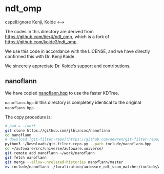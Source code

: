 # ndt_omp

<!-->

cspell:ignore Kenji, Koide
<-->

The codes in this directory are derived from <https://github.com/tier4/ndt_omp>, which is a fork of <https://github.com/koide3/ndt_omp>.

We use this code in accordance with the LICENSE, and we have directly confirmed this with Dr. Kenji Koide.

We sincerely appreciate Dr. Koide’s support and contributions.

## nanoflann

We have copied [nanoflann.hpp](https://github.com/jlblancoc/nanoflann) to use the faster KDTree.

`nanoflann.hpp` in this directory is completely identical to the original `nanoflann.hpp`.

The copy procedure is:

```bash
# pwd = ~/work
git clone https://github.com/jlblancoc/nanoflann
cd nanoflann
# download [git-filter-repo](https://github.com/newren/git-filter-repo/blob/main/git-filter-repo)
python3 ~/Downloads/git-filter-repo.py --path include/nanoflann.hpp
cd ~/autoware/src/universe/autoware.universe/
git remote add nanoflann ~/work/nanoflann
git fetch nanoflann
git merge --allow-unrelated-histories nanoflann/master
mv include/nanoflann ./localization/autoware_ndt_scan_matcher/include/autoware/ndt_scan_matcher/ndt_omp/
```
